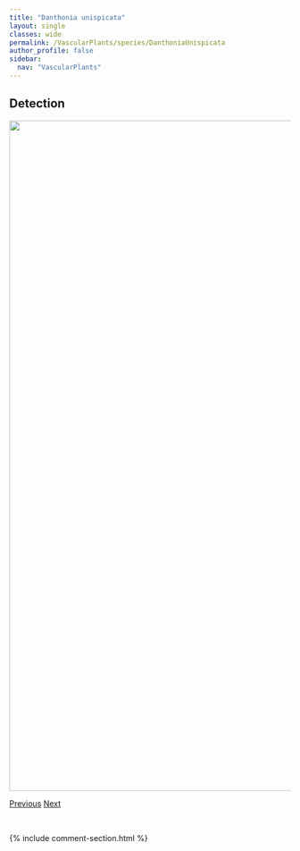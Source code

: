 ```yaml
---
title: "Danthonia unispicata"
layout: single
classes: wide
permalink: /VascularPlants/species/DanthoniaUnispicata
author_profile: false
sidebar:
  nav: "VascularPlants"
---
```


<h2>Detection</h2>

<a href="https://drive.google.com/uc?export=view&id=1at0zmZNKUsMFldPYhguY2R6JnGx9bpza">
<img src="https://drive.google.com/uc?export=view&id=1at0zmZNKUsMFldPYhguY2R6JnGx9bpza" height = "1200" width = "800">
</a>


<a href="/DevelopmentWebsite/VascularPlants/species/DanthoniaParryi" class="pagination--pager" title="Danthonia parryi">Previous</a> <a href="/DevelopmentWebsite/VascularPlants/species/DasiphoraFruticosa" class="pagination--pager" title="Dasiphora fruticosa">Next</a>

<p>&nbsp;</p>

{% include comment-section.html %}
